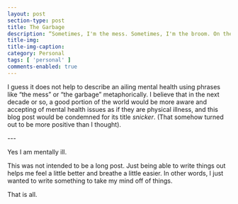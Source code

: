 ```yaml
---
layout: post
section-type: post
title: The Garbage
description: “Sometimes, I'm the mess. Sometimes, I'm the broom. On the hardest days, I have to be both.” - Rudy Francisco
title-img: 
title-img-caption: 
category: Personal
tags: [ 'personal' ]
comments-enabled: true
---
```


I guess it does not help to describe an ailing mental health using phrases like “the mess” or “the garbage” metaphorically. I believe that in the next decade or so, a good portion of the world would be more aware and accepting of mental health issues as if they are physical illness, and this blog post would be condemned for its title *snicker*. (That somehow turned out to be more positive than I thought).

<div style="display: none">
---

I've been a mess for the last few months, perhaps from overworking and being sleep-deprived, probably along with the smaller factors that have entangled me for long. I wish to step away from them given my current situation and lifestyle, some of which is possible, but others are chained onto me out of the will of others. You might ask who would have that power over anyone, and you would realize the answer to that.

The world may sing praises onto such people, and expect that we sing the same praise to them too, regardless of the events that have unfolded between us and them. Yes, *regardless*. And that has empowered them to take things for granted, to do as they please and desire, allowing them to be able to convince themselves that they are rightful regardless of their actions and outcome.

#### In other words, sing your praises to them regardless of what kind of person they are and how they treat you.

They are not necessary the worst of humans, nor do they intend to be bad. They are simply people who are too tired to not being listened to, being betrayed. That has perhaps lead to who they have become. They have, perhaps, become someone that they they have never desired to be, unknowingly and unwillingly. But that cannot serve as an excuse.

#### The damage has been done and I cannot find myself in forgiving them.

I may be criticized by those who choose to believe that these people should have the full power and authority over themselves. But I could not care any longer. You can't water a long-wilted plant where its roots have shrunk and leaves have all fallen, and hope that it would one day grow back to be a strong tree, when the ground itself is unhealthy.
</div>
---

Yes I am mentally ill.

This was not intended to be a long post. Just being able to write things out helps me feel a little better and breathe a little easier. In other words, I just wanted to write something to take my mind off of things.

That is all.
